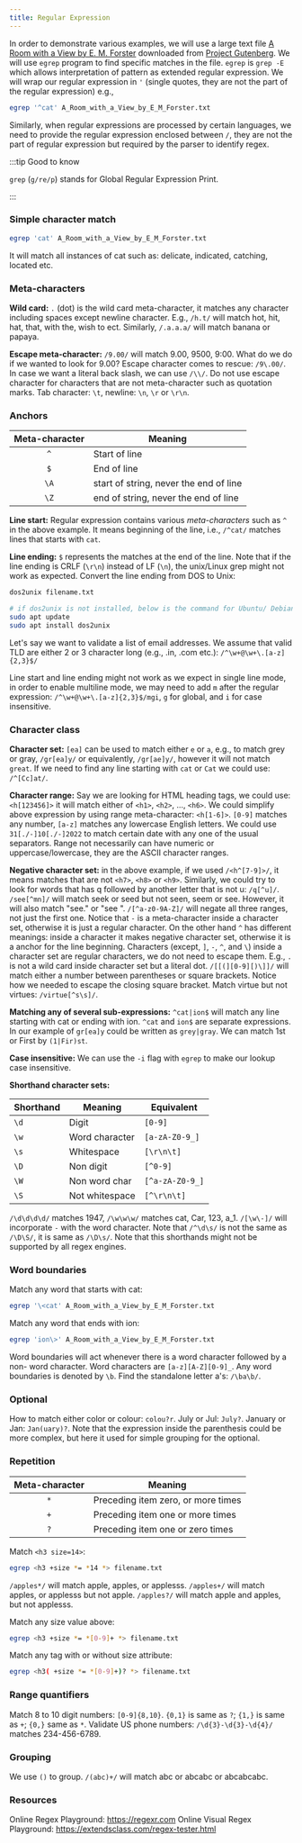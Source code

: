 ```yaml
---
title: Regular Expression
---
```

In order to demonstrate various examples, we will use a large text file
[A Room with a View by E. M. Forster](/A_Room_with_a_View_by_E_M_Forster.txt)
downloaded from [Project Gutenberg](
https://www.gutenberg.org/cache/epub/2641/pg2641.txt). We will use `egrep`
program to find specific matches in the file. `egrep` is `grep -E` which allows
interpretation of pattern as extended regular expression. We will wrap our
regular expression in `'` (single quotes, they are not the part of the regular
expression) e.g.,
```bash
egrep '^cat' A_Room_with_a_View_by_E_M_Forster.txt
```

Similarly, when regular expressions are processed by certain languages, we need
to provide the regular expression enclosed between `/`, they are not the part of
regular expression but required by the parser to identify regex.

:::tip Good to know

`grep` (`g/re/p`) stands for Global Regular Expression Print.

:::

### Simple character match
```bash
egrep 'cat' A_Room_with_a_View_by_E_M_Forster.txt
```

It will match all instances of cat such as: delicate, indicated, catching,
located etc.

### Meta-characters
**Wild card:** `.` (dot) is the wild card meta-character, it matches any
character including spaces except newline character. E.g., `/h.t/` will match
hot, hit, hat, that, with the, wish to ect. Similarly, `/.a.a.a/` will match
banana or papaya.

**Escape meta-character:** `/9.00/` will match 9.00, 9500, 9:00. What do we do
if we wanted to look for 9.00? Escape character comes to rescue: `/9\.00/`. In
case we want a literal back slash, we can use `/\\/`. Do not use escape
character for characters that are not meta-character such as quotation marks.
Tab character: `\t`, newline: `\n`, `\r` or `\r\n`.

### Anchors

Meta-character | Meaning
 :-----------: | -------
`^`            | Start of line
`$`            | End of line
`\A`           | start of string, never the end of line
`\Z`           | end of string, never the end of line

**Line start:** Regular expression contains various *meta-characters* such as
`^` in the above example. It means beginning of the line, i.e., `/^cat/` matches
lines that starts with `cat`.

**Line ending:** `$` represents the matches at the end of the line. Note that if
the line ending is CRLF (`\r\n`) instead of LF (`\n`), the unix/Linux grep might
not work as expected. Convert the line ending from DOS to Unix:
```bash
dos2unix filename.txt

# if dos2unix is not installed, below is the command for Ubuntu/ Debian
sudo apt update
sudo apt install dos2unix
```

Let's say we want to validate a list of email addresses. We assume that valid
TLD are either 2 or 3 character long (e.g., .in, .com etc.):
`/^\w+@\w+\.[a-z]{2,3}$/`

Line start and line ending might not work as we expect in single line mode, in
order to enable multiline mode, we may need to add `m` after the regular
expression: `/^\w+@\w+\.[a-z]{2,3}$/mgi`, `g` for global, and `i` for case
insensitive.

### Character class
**Character set:** `[ea]` can be used to match either `e` or `a`, e.g., to match
grey or gray, `/gr[ea]y/` or equivalently, `/gr[ae]y/`, however it will not
match `great`. If we need to find any line starting with `cat` or `Cat` we could
use: `/^[Cc]at/`.

**Character range:** Say we are looking for HTML heading tags, we could use:
`<h[123456]>` it will match either of `<h1>`, `<h2>`, ..., `<h6>`. We could
simplify above expression by using range meta-character: `<h[1-6]>`. `[0-9]`
matches any number, `[a-z]` matches any lowercase English letters. We could use
`31[./-]10[./-]2022` to match certain date with any one of the usual separators.
Range not necessarily can have numeric or uppercase/lowercase, they are the
ASCII character ranges.

**Negative character set:** in the above example, if we used `/<h^[7-9]>/`, it
means matches that are not `<h7>`, `<h8>` or `<h9>`. Similarly, we could try to
look for words that has q followed by another letter that is not u: `/q[^u]/`.
`/see[^mn]/` will match seek or seed but not seen, seem or see. However, it will
also match "see." or "see ". `/[^a-z0-9A-Z]/` will negate all three ranges, not
just the first one. Notice that `-` is a meta-character inside a character set,
otherwise it is just a regular character. On the other hand `^` has different
meanings: inside a character it makes negative character set, otherwise it is a
anchor for the line beginning. Characters (except, `]`, `-`, `^`, and `\`)
inside a character set are regular characters, we do not need to escape them.
E.g., `.` is not a wild card inside character set but a literal dot.
`/[[(][0-9][)\]]/` will match either a number between parentheses or square
brackets. Notice how we needed to escape the closing square bracket. Match
virtue but not virtues: `/virtue[^s\s]/`.

**Matching any of several sub-expressions:** `^cat|ion$` will match any line
starting with cat or ending with ion. `^cat` and `ion$` are separate
expressions. In our example of `gr[ea]y` could be written as `grey|gray`. We can
match 1st or First by `(1|Fir)st`.

**Case insensitive:** We can use the `-i` flag with `egrep` to make our lookup
case insensitive.

**Shorthand character sets:**

Shorthand | Meaning        | Equivalent
--------- | -------------- | ----------
`\d`      | Digit          | `[0-9]`
`\w`      | Word character | `[a-zA-Z0-9_]`
`\s`      | Whitespace     | `[\r\n\t]`
`\D`      | Non digit      | `[^0-9]`
`\W`      | Non word char  | `[^a-zA-Z0-9_]`
`\S`      | Not whitespace | `[^\r\n\t]`

`/\d\d\d\d/` matches 1947, `/\w\w\w/` matches cat, Car, 123, a_1. `/[\w\-]/`
will incorporate `-` with the word character. Note that `/^\d\s/` is not the
same as `/\D\S/`, it is same as `/\D\s/`. Note that this shorthands might not be
supported by all regex engines.

### Word boundaries
Match any word that starts with cat:
```bash
egrep '\<cat' A_Room_with_a_View_by_E_M_Forster.txt
```

Match any word that ends with ion:
```bash
egrep 'ion\>' A_Room_with_a_View_by_E_M_Forster.txt
```

Word boundaries will act whenever there is a word character followed by a non-
word character. Word characters are `[a-z][A-Z][0-9]_`. Any word boundaries is
denoted by `\b`. Find the standalone letter a's: `/\ba\b/`.

### Optional
How to match either color or colour: `colou?r`. July or Jul: `July?`. January or
Jan: `Jan(uary)?`. Note that the expression inside the parenthesis could be more
complex, but here it used for simple grouping for the optional.

### Repetition

Meta-character | Meaning
:------------: | -------
`*`            | Preceding item zero, or more times
`+`            | Preceding item one or more times
`?`            | Preceding item one or zero times

Match `<h3 size=14>`:
```bash
egrep <h3 +size *= *14 *> filename.txt
```

`/apples*/` will match apple, apples, or applesss. `/apples+/` will match
apples, or applesss but not apple. `/apples?/` will match apple and apples, but
not applesss.

Match any size value above:
```bash
egrep <h3 +size *= *[0-9]+ *> filename.txt
```

Match any tag with or without size attribute:
```bash
egrep <h3( +size *= *[0-9]+)? *> filename.txt
```

### Range quantifiers
Match 8 to 10 digit numbers: `[0-9]{8,10}`. `{0,1}` is same as `?`; `{1,}` is
same as `+`; `{0,}` same as `*`. Validate US phone numbers:
`/\d{3}-\d{3}-\d{4}/` matches 234-456-6789.

### Grouping
We use `()` to group. `/(abc)+/` will match abc or abcabc or abcabcabc.

### Resources
Online Regex Playground: https://regexr.com
Online Visual Regex Playground: https://extendsclass.com/regex-tester.html
